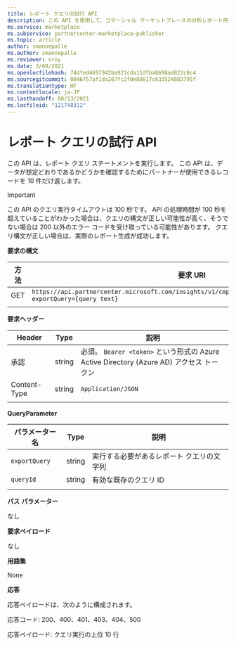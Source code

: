 ```yaml
---
title: レポート クエリの試行 API
description: この API を使用して、コマーシャル マーケットプレースの分析レポート用のレポート クエリを実行します。
ms.service: marketplace
ms.subservice: partnercenter-marketplace-publisher
ms.topic: article
author: smannepalle
ms.author: smannepalle
ms.reviewer: sroy
ms.date: 3/08/2021
ms.openlocfilehash: 74dfed4697942ba921cda11dfba8698ad822c8c4
ms.sourcegitcommit: 0046757af1da267fc2f0e88617c633524883795f
ms.translationtype: HT
ms.contentlocale: ja-JP
ms.lasthandoff: 08/13/2021
ms.locfileid: "121748312"
---
```

# <a name="try-report-queries-api"></a>レポート クエリの試行 API

この API は、レポート クエリ ステートメントを実行します。 この API は、データが想定どおりであるかどうかを確認するためにパートナーが使用できるレコードを 10 件だけ返します。

> [!IMPORTANT]
> この API のクエリ実行タイムアウトは 100 秒です。 API の処理時間が 100 秒を超えていることがわかった場合は、クエリの構文が正しい可能性が高く、そうでない場合は 200 以外のエラー コードを受け取っている可能性があります。 クエリ構文が正しい場合は、実際のレポート生成が成功します。

**要求の構文**

| **方法** | **要求 URI** |
| --- | --- |
| GET | `https://api.partnercenter.microsoft.com/insights/v1/cmp/ScheduledQueries/testQueryResult?exportQuery={query text}` |
|||

**要求ヘッダー**

| **Header** | **Type** | **説明** |
| --- | --- | --- |
| 承認 | string | 必須。 `Bearer <token>` という形式の Azure Active Directory (Azure AD) アクセス トークン |
| Content-Type | string | `Application/JSON` |
|||

**QueryParameter**

| **パラメーター名** | **Type** | **説明** |
| --- | --- | --- |
| `exportQuery` | string | 実行する必要があるレポート クエリの文字列 |
| `queryId` | string | 有効な既存のクエリ ID |
|||

**パス** **パラメーター**

なし

**要求ペイロード**

なし

**用語集**

None

**応答**

応答ペイロードは、次のように構成されます。

応答コード: 200、400、401、403、404、500

応答ペイロード: クエリ実行の上位 10 行
